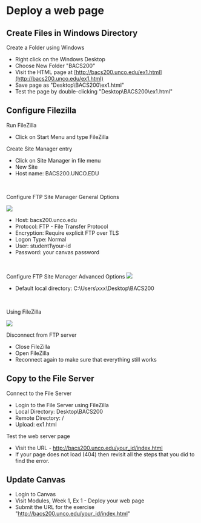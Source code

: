 # Deploy a web page

## Create Files in Windows Directory

Create a Folder using Windows

* Right click on the Windows Desktop
* Choose New Folder "BACS200"
* Visit the HTML page at [http://bacs200.unco.edu/ex1.html](http://bacs200.unco.edu/ex1.html)
* Save page as "Desktop\\BACS200\\ex1.html"
* Test the page by double-clicking "Desktop\\BACS200\\ex1.html"


## Configure Filezilla

Run FileZilla

* Click on Start Menu and type FileZilla

Create Site Manager entry

* Click on Site Manager in file menu
* New Site
* Host name: BACS200.UNCO.EDU
<br>

Configure FTP Site Manager General Options

![](img/1-11.png)

* Host: bacs200.unco.edu
* Protocol: FTP - File Transfer Protocol
* Encryption: Require explicit FTP over TLS
* Logon Type: Normal
* User: student1\\your-id
* Password: your canvas password
<br>

Configure FTP Site Manager Advanced Options
![](img/1-10.png)

* Default local directory:  C:\\Users\\xxx\\Desktop\\BACS200
<br>

Using FileZilla

![](img/1-12.png)
<br>

Disconnect from FTP server

* Close FileZilla
* Open FileZilla
* Reconnect again to make sure that everything still works


## Copy to the File Server

Connect to the File Server

* Login to the File Server using FileZilla
* Local Directory: Desktop\\BACS200
* Remote Directory: /
* Upload: ex1.html

Test the web server page

* Visit the URL - http://bacs200.unco.edu/your_id/index.html
* If your page does not load (404) then revisit all the steps that you did to find the error.


## Update Canvas

* Login to Canvas
* Visit Modules, Week 1, Ex 1 - Deploy your web page
* Submit the URL for the exercise "http://bacs200.unco.edu/your_id/index.html"

